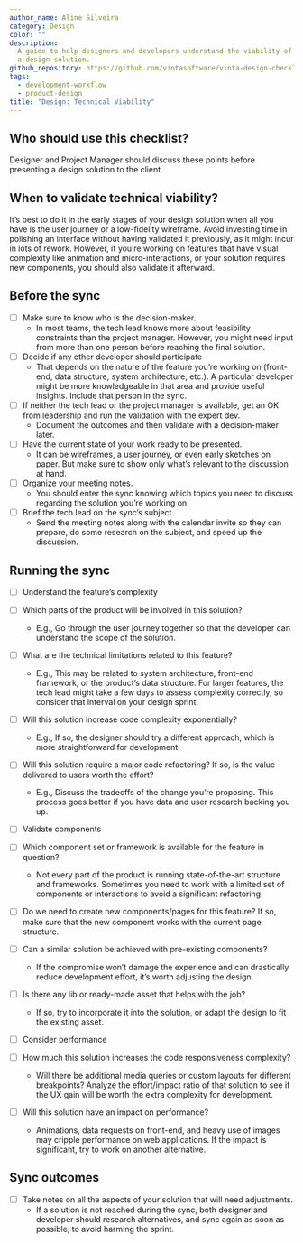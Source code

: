 ```yaml
---
author_name: Aline Silveira
category: Design
color: ""
description:
  A guide to help designers and developers understand the viability of
  a design solution.
github_repository: https://github.com/vintasoftware/vinta-design-checklists/tree/master/technical-viability
tags:
  - development-workflow
  - product-design
title: "Design: Technical Viability"
---
```


## Who should use this checklist?

Designer and Project Manager should discuss these points before presenting a design solution to the client.

## When to validate technical viability?

It’s best to do it in the early stages of your design solution when all you have is the user journey or a low-fidelity wireframe. Avoid investing time in polishing an interface without having validated it previously, as it might incur in lots of rework. However, if you’re working on features that have visual complexity like animation and micro-interactions, or your solution requires new components, you should also validate it afterward.

## Before the sync

- [ ] Make sure to know who is the decision-maker.
  - In most teams, the tech lead knows more about feasibility constraints than the project manager. However, you might need input from more than one person before reaching the final solution.
- [ ] Decide if any other developer should participate
  - That depends on the nature of the feature you’re working on (front-end, data structure, system architecture, etc.). A particular developer might be more knowledgeable in that area and provide useful insights. Include that person in the sync.
- [ ] If neither the tech lead or the project manager is available, get an OK from leadership and run the validation with the expert dev.
  - Document the outcomes and then validate with a decision-maker later.
- [ ] Have the current state of your work ready to be presented.
  - It can be wireframes, a user journey, or even early sketches on paper. But make sure to show only what’s relevant to the discussion at hand.
- [ ] Organize your meeting notes.
  - You should enter the sync knowing which topics you need to discuss regarding the solution you’re working on.
- [ ] Brief the tech lead on the sync’s subject.
  - Send the meeting notes along with the calendar invite so they can prepare, do some research on the subject, and speed up the discussion.

## Running the sync

- [ ] Understand the feature’s complexity
- [ ] Which parts of the product will be involved in this solution?
  - E.g., Go through the user journey together so that the developer can understand the scope of the solution.
- [ ] What are the technical limitations related to this feature?
  - E.g., This may be related to system architecture, front-end framework, or the product’s data structure. For larger features, the tech lead might take a few days to assess complexity correctly, so consider that interval on your design sprint.
- [ ] Will this solution increase code complexity exponentially?
  - E.g., If so, the designer should try a different approach, which is more straightforward for development.
- [ ] Will this solution require a major code refactoring? If so, is the value delivered to users worth the effort?

  - E.g., Discuss the tradeoffs of the change you’re proposing. This process goes better if you have data and user research backing you up.

- [ ] Validate components
- [ ] Which component set or framework is available for the feature in question?
  - Not every part of the product is running state-of-the-art structure and frameworks. Sometimes you need to work with a limited set of components or interactions to avoid a significant refactoring.
- [ ] Do we need to create new components/pages for this feature?
      If so, make sure that the new component works with the current page structure.
- [ ] Can a similar solution be achieved with pre-existing components?
  - If the compromise won’t damage the experience and can drastically reduce development effort, it’s worth adjusting the design.
- [ ] Is there any lib or ready-made asset that helps with the job?

  - If so, try to incorporate it into the solution, or adapt the design to fit the existing asset.

- [ ] Consider performance
- [ ] How much this solution increases the code responsiveness complexity?

  - Will there be additional media queries or custom layouts for different breakpoints? Analyze the effort/impact ratio of that solution to see if the UX gain will be worth the extra complexity for development.

- [ ] Will this solution have an impact on performance?
  - Animations, data requests on front-end, and heavy use of images may cripple performance on web applications. If the impact is significant, try to work on another alternative.

## Sync outcomes

- [ ] Take notes on all the aspects of your solution that will need adjustments.
  - If a solution is not reached during the sync, both designer and developer should research alternatives, and sync again as soon as possible, to avoid harming the sprint.

